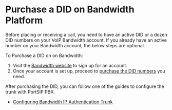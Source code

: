 # Purchase a DID on Bandwidth Platform

Before placing or receiving a call, you need to have an active DID or a dozen DID numbers on your VoIP Bandwidth account. If you already have an active number on your Bandwidth account, the below steps are optional.

To Purchase a DID on on Bandwidth:

1. Visit the [Bandwidth website](https://www.bandwidth.com) to sign up for an account.
2. Once your account is set up, proceed to [purchase the DID numbers](https://support.bandwidth.com/hc/en-us/sections/205951647-Ordering-Phone-Numbers) you need.

After purchasing the DID, you can follow one of the guides to configure the trunk with PortSIP PBX.

* [Configuring Bandwidth IP Authentication Trunk](configuring-bandwidth-ip-authentication-trunk.md)

